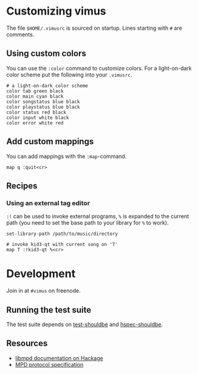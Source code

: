 # Customizing  vimus

The file `$HOME/.vimusrc` is sourced on startup.  Lines starting with `#` are
comments.

## Using custom colors

You can use the `:color` command to customize colors.  For a light-on-dark
color scheme put the following into your `.vimusrc`.

    # a light-on-dark color scheme
    color tab green black
    color main cyan black
    color songstatus blue black
    color playstatus blue black
    color status red black
    color input white black
    color error white red

## Add custom mappings

You can add mappings with the `:map`-command.

    map q :quit<cr>

## Recipes

### Using an external tag editor

`:!` can be used to invoke external programs, `%` is expanded to the current
path (you need to set the base path to your library for `%` to work).

    set-library-path /path/to/music/directory

    # invoke kid3-qt with current song on 'T'
    map T :!kid3-qt %<cr>

# Development

Join in at `#vimus` on freenode.

## Running the test suite
The test suite depends on [test-shouldbe][] and [hspec-shouldbe][].

## Resources

 * [libmpd documentation on Hackage](http://hackage.haskell.org/packages/archive/libmpd/latest/doc/html/Network-MPD.html)
 * [MPD protocol specification](http://www.musicpd.org/doc/protocol/)

[test-shouldbe]:  https://github.com/sol/test-shouldbe
[hspec-shouldbe]: https://github.com/sol/hspec-shouldbe

